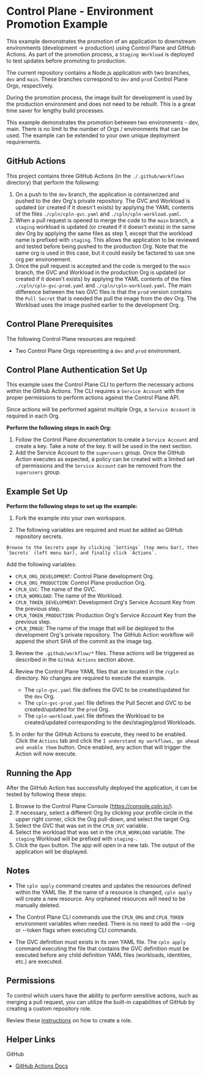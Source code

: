 # Control Plane - Environment Promotion Example

This example demonstrates the promotion of an application to downstream environments (development -> production) using
Control Plane and GitHub Actions. As part of the promotion process, a `Staging Workload` is deployed to test
updates before promoting to production.

The current repository contains a Node.js application with two branches, `dev` and `main`. These branches correspond to `dev` and `prod` Control Plane Orgs, respectively.

During the promotion process, the image built for development is used by the production environment and does not need to be rebuilt. This is a great time saver for lengthy build processes.

This example demonstrates the promotion between two environments - dev, main. There is no limit to the number of Orgs / environments that can be used. The example can be extended to your own unique deployment requirements.

## GitHub Actions

This project contains three GitHub Actions (in the `./.github/workflows` directory) that perform the following:

1. On a push to the `dev` branch, the application is containerized and pushed to the dev Org's private repository.
   The GVC and Workload is updated (or created if it doesn't exists) by applying the YAML contents of the files `./cpln/cpln-gvc.yaml` and `./cpln/cpln-workload.yaml`.
2. When a pull request is opened to merge the code to the `main` branch, a `staging` workload is
   updated (or created if it doesn't exists) in the same dev Org by applying the same files as step 1, except that the workload name is prefixed with `staging`. This allows the application to be reviewed and tested before being pushed to the production Org. Note that the same org is used in this case, but it could easily be factored to use one org per environement.
3. Once the pull request is accepted and the code is merged to the `main` branch, the GVC and Workload in the production Org
   is updated (or created if it doesn't exists) by applying the YAML contents of the files `./cpln/cpln-gvc-prod.yaml` and `./cpln/cpln-workload.yaml`. The main difference between the two GVC files is that the `prod` version contains the `Pull Secret` that is needed the pull the image from the dev Org. The Workload uses the image pushed earlier to the development Org.

## Control Plane Prerequisites

The following Control Plane resources are required:

- Two Control Plane Orgs representing a `dev` and `prod` environment.

## Control Plane Authentication Set Up

This example uses the Control Plane CLI to perform the necessary actions within the GitHub Actions. The CLI requires a `Service Account` with the proper permissions to perform actions against the Control Plane API.

Since actions will be performed against multiple Orgs, a `Service Account` is required in each Org.

**Perform the following steps in each Org:**

1. Follow the Control Plane documentation to create a `Service Account` and create a key. Take a note of the key. It will be used in the next section.
2. Add the Service Account to the `superusers` group. Once the GitHub Action executes as expected, a policy can be created with a limited set of permissions and the `Service Account` can be removed from the `superusers` group.

## Example Set Up

**Perform the following steps to set up the example:**

1. Fork the example into your own workspace. 

2. The following variables are required and must be added as GitHub repository secrets.

```
Browse to the Secrets page by clicking `Settings` (top menu bar), then `Secrets` (left menu bar), and finally click `Actions`.
```

Add the following variables:

- `CPLN_ORG_DEVELOPMENT`: Control Plane development Org.
- `CPLN_ORG_PRODUCTION`: Control Plane production Org.
- `CPLN_GVC`: The name of the GVC.
- `CPLN_WORKLOAD`: The name of the Workload.
- `CPLN_TOKEN_DEVELOPMENT`: Development Org's Service Account Key from the previous step.
- `CPLN_TOKEN_PRODUCTION`: Production Org's Service Account Key from the previous step.
- `CPLN_IMAGE`: The name of the image that will be deployed to the development Org's private repository. The GitHub Action workflow will append the short SHA of the commit as the image tag.

3. Review the `.github/workflow/*` files. These actions will be triggered as described in the `GitHub Actions` section above.

4. Review the Control Plane YAML files that are located in the `/cpln` directory. No changes are required to execute the example.
   - The `cpln-gvc.yaml` file defines the GVC to be created/updated for the `dev` Org.
   - The `cpln-gvc-prod.yaml` file defines the Pull Secret and GVC to be created/updated for the `prod` Org.
   - The `cpln-workload.yaml` file defines the Workload to be created/updated corresponding to the dev/staging/prod Workloads.

5. In order for the GitHub Actions to execute, they need to be enabled. Click the `Actions` tab and click the `I understand my workflows, go ahead and enable them` button. Once enabled, any action that will trigger the Action will now execute.

## Running the App

After the GitHub Action has successfully deployed the application, it can be tested by following these steps:

1. Browse to the Control Plane Console (https://console.cpln.io/).
2. If necessary, select a different Org by clicking your profile circle in the upper right corner, click the Org pull-down, and select the target Org.
3. Select the GVC that was set in the `CPLN_GVC` variable.
4. Select the workload that was set in the `CPLN_WORKLOAD` variable. The `staging` Workload will be prefixed with `staging-`.
5. Click the `Open` button. The app will open in a new tab. The output of the application will be displayed.

## Notes

- The `cpln apply` command creates and updates the resources defined within the YAML file. If the name of a resource is changed, `cpln apply` will create a new resource. Any orphaned resources will need to be manually deleted.

- The Control Plane CLI commands use the `CPLN_ORG` and `CPLN_TOKEN` environment variables when needed. There is no need to add the --org or --token flags when executing CLI commands.

- The GVC definition must exists in its own YAML file. The `cpln apply` command executing the file that contains the GVC definition must be executed before any child definition YAML files (workloads, identities, etc.) are executed.

## Permissions

To control which users have the ability to perform sensitive actions, such as merging a pull request, you can utilize the built-in capabilities of GitHub by creating a custom repository role.

Review these <a href="https://docs.github.com/en/enterprise-cloud@latest/organizations/managing-peoples-access-to-your-organization-with-roles/managing-custom-repository-roles-for-an-organization" target="_blank">instructions</a> on how to create a role.

## Helper Links

GitHub

- <a href="https://docs.github.com/en/actions" target="_blank">GitHub Actions Docs</a>
